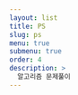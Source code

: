```yaml
---
layout: list
title: PS
slug: ps
menu: true
submenu: true
order: 4
description: >
  알고리즘 문제풀이
---
```

